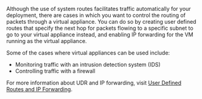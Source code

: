 Although the use of system routes facilitates traffic automatically for your deployment, there are cases in which you want to control the routing of packets through a virtual appliance. You can do so by creating user defined routes that specify the next hop for packets flowing to a specific subnet to go to your virtual appliance instead, and enabling IP forwarding for the VM running as the virtual appliance.

Some of the cases where virtual appliances can be used include:

- Monitoring traffic with an intrusion detection system (IDS)
- Controlling traffic with a firewall

For more information about UDR and IP forwarding, visit [User Defined Routes and IP Forwarding](../articles/virtual-network/virtual-networks-udr-overview.md).
